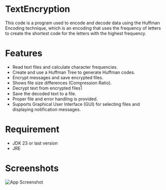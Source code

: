 # TextEncryption
 This code is a program used to encode and decode data using the Huffman Encoding technique, which is an encoding that uses the frequency of letters to create the shortest code for the letters with the highest frequency.

# Features
- Read text files and calculate character frequencies.
- Create and use a Huffman Tree to generate Huffman codes.
- Encrypt messages and save encrypted files.
- Shows file size differences (Compression Ratio).
- Decrypt text from encrypted filesใ
- Save the decoded text to a file.
- Proper file and error handling is provided.
- Supports Graphical User Interface (GUI) for selecting files and displaying notification messages.

# Requirement
- JDK 23 or last version
- JRE

# Screenshots
![App Screenshot](https://i.imgur.com/L9tuLLK.png)
